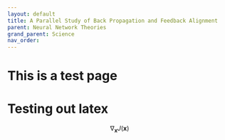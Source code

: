 ```yaml
---
layout: default
title: A Parallel Study of Back Propagation and Feedback Alignment
parent: Neural Network Theories
grand_parent: Science
nav_order: 
---
```


# This is a test page

# Testing out latex

$$ \nabla_\boldsymbol{x} J(\boldsymbol{x}) $$
